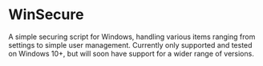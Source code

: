 # WinSecure

A simple securing script for Windows, handling various items ranging from settings to simple user management. Currently only supported and tested on Windows 10+, but will soon have support for a wider range of versions.

